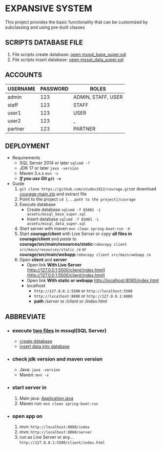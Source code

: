# EXPANSIVE SYSTEM
This project provides the basic functionality that can be customized by subclassing and using pre-built classes

## SCRIPTS DATABASE FILE
1. File scripts create database: [open mssql_base_super.sql](assets/mssql_base_super.sql)<br>
2. File scripts insert database: [open mssql_data_super.sql](assets/mssql_data_super.sql)

## ACCOUNTS
<table>
    <thead>
        <tr>
            <th>USERNAME</th>
            <th>PASSWORD</th>
            <th>ROLES</th>
        </tr>
    </thead>
    <tbody>
        <tr>
            <td>admin</td>
            <td>123</td>
            <td>ADMIN, STAFF, USER</td>
        </tr>
        <tr>
            <td>staff</td>
            <td>123</td>
            <td>STAFF</td>
        </tr>
        <tr>
            <td>user1</td>
            <td>123</td>
            <td>USER</td>
        </tr>
        <tr>
            <td>user2</td>
            <td>123</td>
            <td>_</td>
        </tr>
        <tr>
            <td>partner</td>
            <td>123</td>
            <td>PARTNER</td>
        </tr>
    </tbody>
</table>

## DEPLOYMENT
- Requirements
   - SQL Server 2014 or later `sqlcmd -?`
   - JDK 17 or later `java -version`
   - Maven 3.x.x `mvn -v`
   - **_If you use Git_ `git -v`**
- Guide
   1. `git clone https://github.com/studev1922/courage.git`or download [courage-main.zip](https://github.com/studev1922/courage/archive/refs/heads/main.zip) and extract file
   2. Point to the project `cd [...path to the project]/courage`
   3. Execute database
      - Create database `sqlcmd -f 65001 -i assets/mssql_base_super.sql`
      - Insert database `sqlcmd -f 65001 -i assets/mssql_data_super.sql`
   4. Start server with maven `mvn clean spring-boot:run -X`
   5. Start **courage/client** with Live Server or _copy_ **all files in courage/client** and _paste_ to **courage/src/main/resources/static**:`robocopy client src/main/resources/static /e` or **courage/src/main/webapp**:`robocopy client src/main/webapp /e`
   6. Open **client** and **server**
      - Open link **With Live Server** [http://127.0.0.1:5500/client/index.html](http://127.0.0.1:5500/client/index.html)
      - Open link **With static or webapp** [http://localhost:8080/index.html](http://localhost:8080/index.html)
      - localhost
        - `http://127.0.0.1:5500` or `http://localhost:5500`
        - `http://localhost:8080` or `http://127.0.0.1:8080`
        - **path** _/server_ or _/client_ or _/index.html_
## ABBREVIATE
<ul>
   <li>
      <h3>execute <a href="assets">two files</a> in mssql(SQL Server)</h3>
      <ul>
         <li><a href="assets/mssql_base_super.sql">create database</a></li>
         <li><a href="assets/mssql_data_super.sql">insert data into database</a></li>
      </ul>
   </li>
   <li>
      <h3>check jdk version and maven version</h3>
      <ul>
         <li>Java: <code>java -version</code></li>
         <li>Maven: <code>mvn -v</code></li>
      </ul>      
   </li>
   <li>
      <h3>start server in</h3>
      <ol>
         <li>Main java: <a href="src/main/java/courage/Application.java#L9">Application.java</a></li>
         <li>Maven run: <code>mvn clean spring-boot:run</code></li>
      </ol>
   </li>
   <li>
      <h3>open app on</h3>
      <ol>
         <li>mvn: <code>http://localhost:8080/index</code></li>
         <li>mvn: <code>http://localhost:8080/server</code></li>
         <li>run as Live Server or any... <code>http://127.0.0.1:5500/client/index.html</code></li>
      </ol>
   </li>
</ul>

